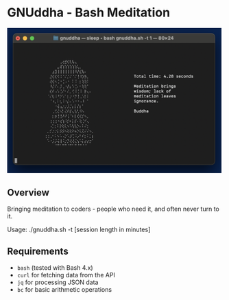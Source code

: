 # GNUddha - Bash Meditation

<img src="content/Screenshot 2024-08-04 at 10.38.08 PM.png" alt="alt text" width="500"/>

## Overview

Bringing meditation to coders - people who need it, and often never turn to it.

Usage: ./gnuddha.sh -t [session length in minutes]

## Requirements

- `bash` (tested with Bash 4.x)
- `curl` for fetching data from the API
- `jq` for processing JSON data
- `bc` for basic arithmetic operations